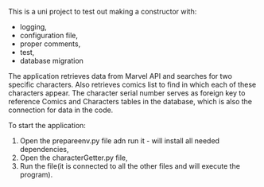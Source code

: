 This is a uni project to test out making a constructor with:
- logging,
- configuration file,
- proper comments,
- test,
- database migration

The application retrieves data from Marvel API and searches for two specific characters.
Also retrieves comics list to find in which each of these characters appear.
The character serial number serves as foreign key to reference Comics and Characters tables in the database, which is also the connection for data in the code.

To start the application:
1. Open the prepareenv.py file adn run it - will install all needed dependencies,
2. Open the characterGetter.py file,
3. Run the file(it is connected to all the other files and will execute the program).
